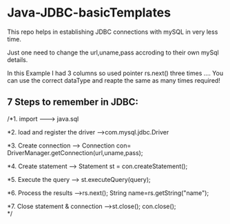 # Java-JDBC-basicTemplates
This repo helps in establishing JDBC connections with mySQL in very less time.

Just one need to change the url,uname,pass accroding to their own mySql details.

In this Example I had 3 columns so used pointer rs.next() three times .... You can  use the correct dataType and reapte the same as many times required!


## 7 Steps to remember in JDBC:
/*1. import ---> java.sql

 *2. load and register the driver -->com.mysql.jdbc.Driver
 
 *3. Create connection --> Connection con= DriverManager.getConnection(url,uname,pass);
 
 *4. Create statement --> Statement st = con.createStatement();
 
 *5. Execute the query --> st.executeQuery(query);
 
 *6. Process the results -->rs.next();    String name=rs.getString("name");
 
 *7. Close statement & connection -->st.close();           con.close();		                   
 */

